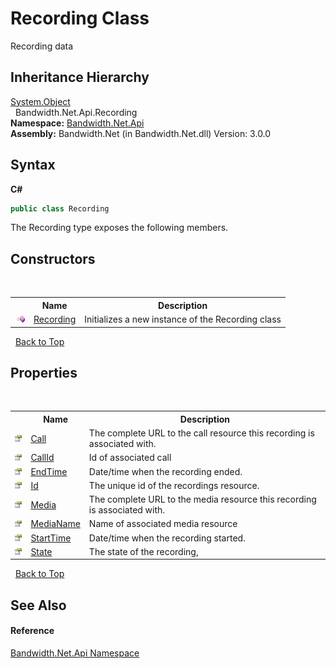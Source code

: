 ﻿# Recording Class
 

Recording data


## Inheritance Hierarchy
<a href="http://msdn2.microsoft.com/en-us/library/e5kfa45b" target="_blank">System.Object</a><br />&nbsp;&nbsp;Bandwidth.Net.Api.Recording<br />
**Namespace:**&nbsp;<a href ="N_Bandwidth_Net_Api.md">Bandwidth.Net.Api</a><br />**Assembly:**&nbsp;Bandwidth.Net (in Bandwidth.Net.dll) Version: 3.0.0

## Syntax

**C#**<br />
``` C#
public class Recording
```

The Recording type exposes the following members.


## Constructors
&nbsp;<table><tr><th></th><th>Name</th><th>Description</th></tr><tr><td>![Public method](media/pubmethod.gif "Public method")</td><td><a href ="M_Bandwidth_Net_Api_Recording__ctor.md">Recording</a></td><td>
Initializes a new instance of the Recording class</td></tr></table>&nbsp;
<a href="#recording-class">Back to Top</a>

## Properties
&nbsp;<table><tr><th></th><th>Name</th><th>Description</th></tr><tr><td>![Public property](media/pubproperty.gif "Public property")</td><td><a href ="P_Bandwidth_Net_Api_Recording_Call.md">Call</a></td><td>
The complete URL to the call resource this recording is associated with.</td></tr><tr><td>![Public property](media/pubproperty.gif "Public property")</td><td><a href ="P_Bandwidth_Net_Api_Recording_CallId.md">CallId</a></td><td>
Id of associated call</td></tr><tr><td>![Public property](media/pubproperty.gif "Public property")</td><td><a href ="P_Bandwidth_Net_Api_Recording_EndTime.md">EndTime</a></td><td>
Date/time when the recording ended.</td></tr><tr><td>![Public property](media/pubproperty.gif "Public property")</td><td><a href ="P_Bandwidth_Net_Api_Recording_Id.md">Id</a></td><td>
The unique id of the recordings resource.</td></tr><tr><td>![Public property](media/pubproperty.gif "Public property")</td><td><a href ="P_Bandwidth_Net_Api_Recording_Media.md">Media</a></td><td>
The complete URL to the media resource this recording is associated with.</td></tr><tr><td>![Public property](media/pubproperty.gif "Public property")</td><td><a href ="P_Bandwidth_Net_Api_Recording_MediaName.md">MediaName</a></td><td>
Name of associated media resource</td></tr><tr><td>![Public property](media/pubproperty.gif "Public property")</td><td><a href ="P_Bandwidth_Net_Api_Recording_StartTime.md">StartTime</a></td><td>
Date/time when the recording started.</td></tr><tr><td>![Public property](media/pubproperty.gif "Public property")</td><td><a href ="P_Bandwidth_Net_Api_Recording_State.md">State</a></td><td>
The state of the recording,</td></tr></table>&nbsp;
<a href="#recording-class">Back to Top</a>

## See Also


#### Reference
<a href ="N_Bandwidth_Net_Api.md">Bandwidth.Net.Api Namespace</a><br />